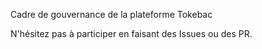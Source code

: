Cadre de gouvernance de la plateforme Tokebac

N'hésitez pas à participer en faisant des Issues ou des PR. 
